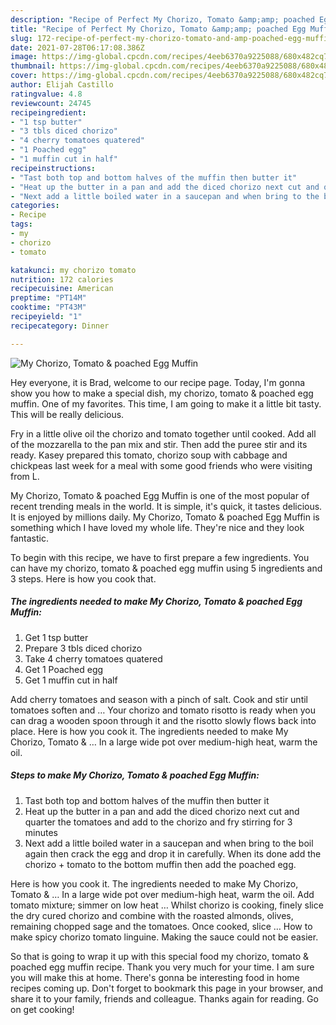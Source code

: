 ```yaml
---
description: "Recipe of Perfect My Chorizo, Tomato &amp;amp; poached Egg Muffin"
title: "Recipe of Perfect My Chorizo, Tomato &amp;amp; poached Egg Muffin"
slug: 172-recipe-of-perfect-my-chorizo-tomato-and-amp-poached-egg-muffin
date: 2021-07-28T06:17:08.386Z
image: https://img-global.cpcdn.com/recipes/4eeb6370a9225088/680x482cq70/my-chorizo-tomato-poached-egg-muffin-recipe-main-photo.jpg
thumbnail: https://img-global.cpcdn.com/recipes/4eeb6370a9225088/680x482cq70/my-chorizo-tomato-poached-egg-muffin-recipe-main-photo.jpg
cover: https://img-global.cpcdn.com/recipes/4eeb6370a9225088/680x482cq70/my-chorizo-tomato-poached-egg-muffin-recipe-main-photo.jpg
author: Elijah Castillo
ratingvalue: 4.8
reviewcount: 24745
recipeingredient:
- "1 tsp butter"
- "3 tbls diced chorizo"
- "4 cherry tomatoes quatered"
- "1 Poached egg"
- "1 muffin cut in half"
recipeinstructions:
- "Tast both top and bottom halves of the muffin then butter it"
- "Heat up the butter in a pan and add the diced chorizo next cut and quarter the tomatoes and add to the chorizo and fry stirring for 3 minutes"
- "Next add a little boiled water in a saucepan and when bring to the boil again then crack the egg and drop it in carefully. When its done add the chorizo + tomato to the bottom muffin then add the poached egg."
categories:
- Recipe
tags:
- my
- chorizo
- tomato

katakunci: my chorizo tomato 
nutrition: 172 calories
recipecuisine: American
preptime: "PT14M"
cooktime: "PT43M"
recipeyield: "1"
recipecategory: Dinner

---
```



![My Chorizo, Tomato &amp; poached Egg Muffin](https://img-global.cpcdn.com/recipes/4eeb6370a9225088/680x482cq70/my-chorizo-tomato-poached-egg-muffin-recipe-main-photo.jpg)

Hey everyone, it is Brad, welcome to our recipe page. Today, I'm gonna show you how to make a special dish, my chorizo, tomato &amp; poached egg muffin. One of my favorites. This time, I am going to make it a little bit tasty. This will be really delicious.

Fry in a little olive oil the chorizo and tomato together until cooked. Add all of the mozzarella to the pan mix and stir. Then add the puree stir and its ready. Kasey prepared this tomato, chorizo soup with cabbage and chickpeas last week for a meal with some good friends who were visiting from L.

My Chorizo, Tomato &amp; poached Egg Muffin is one of the most popular of recent trending meals in the world. It is simple, it's quick, it tastes delicious. It is enjoyed by millions daily. My Chorizo, Tomato &amp; poached Egg Muffin is something which I have loved my whole life. They're nice and they look fantastic.


To begin with this recipe, we have to first prepare a few ingredients. You can have my chorizo, tomato &amp; poached egg muffin using 5 ingredients and 3 steps. Here is how you cook that.

<!--inarticleads1-->

##### The ingredients needed to make My Chorizo, Tomato &amp; poached Egg Muffin:

1. Get 1 tsp butter
1. Prepare 3 tbls diced chorizo
1. Take 4 cherry tomatoes quatered
1. Get 1 Poached egg
1. Get 1 muffin cut in half


Add cherry tomatoes and season with a pinch of salt. Cook and stir until tomatoes soften and … Your chorizo and tomato risotto is ready when you can drag a wooden spoon through it and the risotto slowly flows back into place. Here is how you cook it. The ingredients needed to make My Chorizo, Tomato &amp; … In a large wide pot over medium-high heat, warm the oil. 

<!--inarticleads2-->

##### Steps to make My Chorizo, Tomato &amp; poached Egg Muffin:

1. Tast both top and bottom halves of the muffin then butter it
1. Heat up the butter in a pan and add the diced chorizo next cut and quarter the tomatoes and add to the chorizo and fry stirring for 3 minutes
1. Next add a little boiled water in a saucepan and when bring to the boil again then crack the egg and drop it in carefully. When its done add the chorizo + tomato to the bottom muffin then add the poached egg.


Here is how you cook it. The ingredients needed to make My Chorizo, Tomato &amp; … In a large wide pot over medium-high heat, warm the oil. Add tomato mixture; simmer on low heat … Whilst chorizo is cooking, finely slice the dry cured chorizo and combine with the roasted almonds, olives, remaining chopped sage and the tomatoes. Once cooked, slice … How to make spicy chorizo tomato linguine. Making the sauce could not be easier. 

So that is going to wrap it up with this special food my chorizo, tomato &amp; poached egg muffin recipe. Thank you very much for your time. I am sure you will make this at home. There's gonna be interesting food in home recipes coming up. Don't forget to bookmark this page in your browser, and share it to your family, friends and colleague. Thanks again for reading. Go on get cooking!
